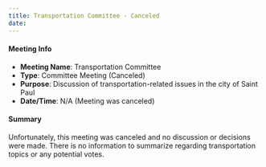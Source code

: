 ```yaml
---
title: Transportation Committee - Canceled
date: 
---
```

#### Meeting Info
* **Meeting Name**: Transportation Committee
* **Type**: Committee Meeting (Canceled)
* **Purpose**: Discussion of transportation-related issues in the city of Saint Paul
* **Date/Time**: N/A (Meeting was canceled)

#### Summary
Unfortunately, this meeting was canceled and no discussion or decisions were made. There is no information to summarize regarding transportation topics or any potential votes.

